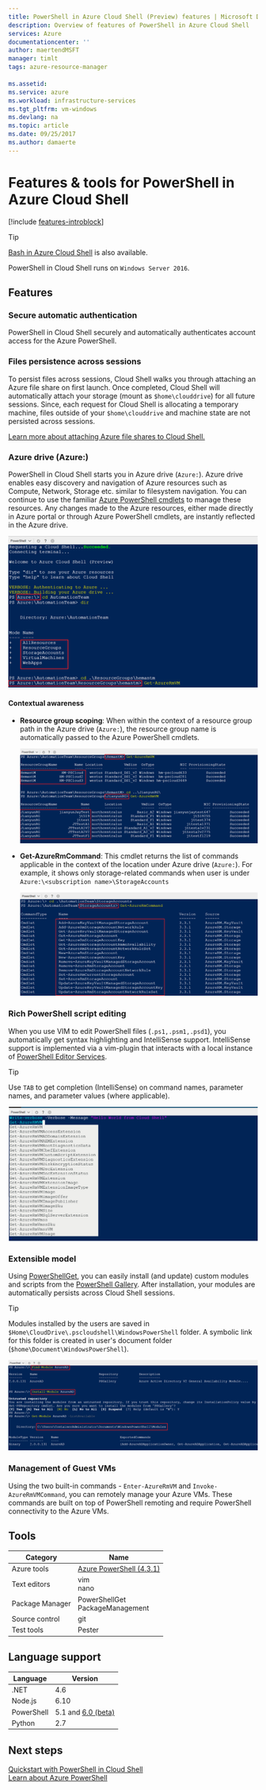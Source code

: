 ```yaml
---
title: PowerShell in Azure Cloud Shell (Preview) features | Microsoft Docs
description: Overview of features of PowerShell in Azure Cloud Shell
services: Azure
documentationcenter: ''
author: maertendMSFT
manager: timlt
tags: azure-resource-manager
 
ms.assetid: 
ms.service: azure
ms.workload: infrastructure-services
ms.tgt_pltfrm: vm-windows
ms.devlang: na
ms.topic: article
ms.date: 09/25/2017
ms.author: damaerte
---
```


# Features & tools for PowerShell in Azure Cloud Shell

[!include [features-introblock](../../includes/cloud-shell-features-introblock.md)]

> [!TIP]
> [Bash in Azure Cloud Shell](features.md) is also available.

PowerShell in Cloud Shell runs on `Windows Server 2016`.

## Features

### Secure automatic authentication

PowerShell in Cloud Shell securely and automatically authenticates account access for the Azure PowerShell.

### Files persistence across sessions

To persist files across sessions, Cloud Shell walks you through attaching an Azure file share on first launch.
Once completed, Cloud Shell will automatically attach your storage (mount as `$home\clouddrive`) for all future sessions.
Since, each request for Cloud Shell is allocating a temporary machine, files outside of your `$home\clouddrive` and machine state are not persisted across sessions.

[Learn more about attaching Azure file shares to Cloud Shell.](persisting-shell-storage-powershell.md)

### Azure drive (Azure:)

PowerShell in Cloud Shell starts you in Azure drive (`Azure:`).
Azure drive enables easy discovery and navigation of Azure resources such as Compute, Network, Storage etc. similar to filesystem navigation.
You can continue to use the familiar [Azure PowerShell cmdlets](https://docs.microsoft.com/en-us/powershell/azure) to manage these resources.
Any changes made to the Azure resources, either made directly in Azure portal or through Azure PowerShell cmdlets, are instantly reflected in the Azure drive.

![](media/features-powershell/azure-drive.png)

#### Contextual awareness

- **Resource group scoping**: When within the context of a resource group path in the Azure drive (`Azure:`), the resource group name is automatically passed to the Azure PowerShell cmdlets.

    ![](media/features-powershell/resource-group-autocomplete.png)

- **Get-AzureRmCommand**: This cmdlet returns the list of commands applicable in the context of the location under Azure drive (`Azure:`). For example, it shows only storage-related commands when user is under `Azure:\<subscription name>\StorageAccounts`

    ![](media/features-powershell/get-azurermcommand.png)

### Rich PowerShell script editing

When you use VIM to edit PowerShell files (`.ps1,.psm1,.psd1`), you automatically get syntax highlighting and IntelliSense support.
IntelliSense support is implemented via a vim-plugin that interacts with a local instance of [PowerShell Editor Services](https://github.com/PowerShell/PowerShellEditorServices).

> [!TIP]
> Use `TAB` to get completion (IntelliSense) on command names, parameter names, and parameter values (where applicable).

![](media/features-powershell/powershell-editing-vim.png)

### Extensible model

Using [PowerShellGet](https://docs.microsoft.com/powershell/module/powershellget), you can easily install (and update) custom modules and scripts from the [PowerShell Gallery](https://www.powershellgallery.com).
After installation, your modules are automatically persists across Cloud Shell sessions.

> [!TIP]
> Modules installed by the users are saved in `$Home\CloudDrive\.pscloudshell\WindowsPowerShell` folder. A symbolic link for this folder is created in user's document folder (`$home\Document\WindowsPowerShell`).

![](media/features-powershell/powershellget-module.png)

### Management of Guest VMs

Using the two built-in commands - `Enter-AzureRmVM` and `Invoke-AzureRmVMCommand`, you can remotely manage your Azure VMs.
These commands are built on top of PowerShell remoting and require PowerShell connectivity to the Azure VMs.

## Tools

|**Category**    |**Name**                                 |
|----------------|-----------------------------------------|
|Azure tools     |[Azure PowerShell (4.3.1)](https://docs.microsoft.com/powershell/azure/overview?view=azurermps-4.3.1) |
|Text editors    |vim<br> nano                   |
|Package Manager |PowerShellGet<br> PackageManagement      |
|Source control  |git                                      |
|Test tools      |Pester                                   |

## Language support

|**Language**|**Version**|
|------------|-----------|
|.NET        |4.6        |
|Node.js     |6.10       |
|PowerShell  |5.1 and [6.0 (beta)](https://github.com/PowerShell/powershell/releases)       |
|Python      |2.7        |

## Next steps

[Quickstart with PowerShell in Cloud Shell](quickstart-powershell.md) <br>
[Learn about Azure PowerShell](https://docs.microsoft.com/powershell/azure/)
